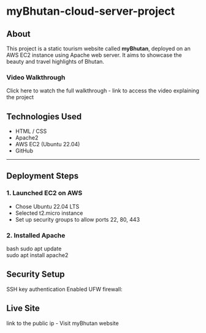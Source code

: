 # myBhutan-cloud-server-project

## About
This project is a static tourism website called **myBhutan**, deployed on an AWS EC2 instance using Apache web server. It aims to showcase the beauty and travel highlights of Bhutan.

### Video Walkthrough
Click here to watch the full walkthrough - link to access the video explaining the project 

##  Technologies Used
- HTML / CSS
- Apache2
- AWS EC2 (Ubuntu 22.04)
- GitHub

---

## Deployment Steps

### 1. Launched EC2 on AWS
- Chose Ubuntu 22.04 LTS
- Selected t2.micro instance
- Set up security groups to allow ports 22, 80, 443

### 2. Installed Apache
bash
sudo apt update  
sudo apt install apache2

## Security Setup 
SSH key authentication
Enabled UFW firewall:

## Live Site
link to the public ip - Visit myBhutan website



